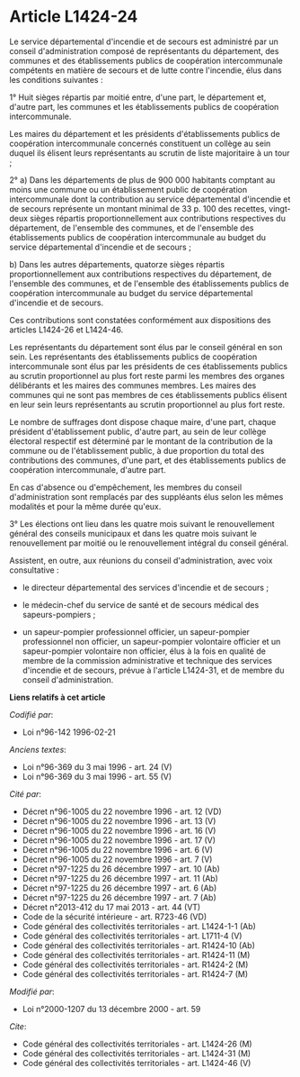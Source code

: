 # Article L1424-24

Le service départemental d'incendie et de secours est administré par un conseil d'administration composé de représentants du
département, des communes et des établissements publics de coopération intercommunale compétents en matière de secours et de
lutte contre l'incendie, élus dans les conditions suivantes :

1° Huit sièges répartis par moitié entre, d'une part, le département et, d'autre part, les communes et les établissements
publics de coopération intercommunale.

Les maires du département et les présidents d'établissements publics de coopération intercommunale concernés constituent un
collège au sein duquel ils élisent leurs représentants au scrutin de liste majoritaire à un tour ;

2° a) Dans les départements de plus de 900 000 habitants comptant au moins une commune ou un établissement public de
coopération intercommunale dont la contribution au service départemental d'incendie et de secours représente un montant
minimal de 33 p. 100 des recettes, vingt-deux sièges répartis proportionnellement aux contributions respectives du
département, de l'ensemble des communes, et de l'ensemble des établissements publics de coopération intercommunale au budget
du service départemental d'incendie et de secours ;

b) Dans les autres départements, quatorze sièges répartis proportionnellement aux contributions respectives du département,
de l'ensemble des communes, et de l'ensemble des établissements publics de coopération intercommunale au budget du service
départemental d'incendie et de secours.

Ces contributions sont constatées conformément aux dispositions des articles L1424-26 et L1424-46.

Les représentants du département sont élus par le conseil général en son sein. Les représentants des établissements publics
de coopération intercommunale sont élus par les présidents de ces établissements publics au scrutin proportionnel au plus
fort reste parmi les membres des organes délibérants et les maires des communes membres. Les maires des communes qui ne sont
pas membres de ces établissements publics élisent en leur sein leurs représentants au scrutin proportionnel au plus fort
reste.

Le nombre de suffrages dont dispose chaque maire, d'une part, chaque président d'établissement public, d'autre part, au sein
de leur collège électoral respectif est déterminé par le montant de la contribution de la commune ou de l'établissement
public, à due proportion du total des contributions des communes, d'une part, et des établissements publics de coopération
intercommunale, d'autre part.

En cas d'absence ou d'empêchement, les membres du conseil d'administration sont remplacés par des suppléants élus selon les
mêmes modalités et pour la même durée qu'eux.

3° Les élections ont lieu dans les quatre mois suivant le renouvellement général des conseils municipaux et dans les quatre
mois suivant le renouvellement par moitié ou le renouvellement intégral du conseil général.

Assistent, en outre, aux réunions du conseil d'administration, avec voix consultative :

- le directeur départemental des services d'incendie et de secours ;

- le médecin-chef du service de santé et de secours médical des sapeurs-pompiers ;

- un sapeur-pompier professionnel officier, un sapeur-pompier professionnel non officier, un sapeur-pompier volontaire
officier et un sapeur-pompier volontaire non officier, élus à la fois en qualité de membre de la commission administrative et
technique des services d'incendie et de secours, prévue à l'article L1424-31, et de membre du conseil d'administration.

**Liens relatifs à cet article**

_Codifié par_:

  - Loi n°96-142 1996-02-21

_Anciens textes_:

  - Loi n°96-369 du 3 mai 1996 - art. 24 (V)
  - Loi n°96-369 du 3 mai 1996 - art. 55 (V)

_Cité par_:

  - Décret n°96-1005 du 22 novembre 1996 - art. 12 (VD)
  - Décret n°96-1005 du 22 novembre 1996 - art. 13 (V)
  - Décret n°96-1005 du 22 novembre 1996 - art. 16 (V)
  - Décret n°96-1005 du 22 novembre 1996 - art. 17 (V)
  - Décret n°96-1005 du 22 novembre 1996 - art. 6 (V)
  - Décret n°96-1005 du 22 novembre 1996 - art. 7 (V)
  - Décret n°97-1225 du 26 décembre 1997 - art. 10 (Ab)
  - Décret n°97-1225 du 26 décembre 1997 - art. 11 (Ab)
  - Décret n°97-1225 du 26 décembre 1997 - art. 6 (Ab)
  - Décret n°97-1225 du 26 décembre 1997 - art. 7 (Ab)
  - Décret n°2013-412 du 17 mai 2013 - art. 44 (VT)
  - Code de la sécurité intérieure - art. R723-46 (VD)
  - Code général des collectivités territoriales - art. L1424-1-1 (Ab)
  - Code général des collectivités territoriales - art. L1711-4 (V)
  - Code général des collectivités territoriales - art. R1424-10 (Ab)
  - Code général des collectivités territoriales - art. R1424-11 (M)
  - Code général des collectivités territoriales - art. R1424-2 (M)
  - Code général des collectivités territoriales - art. R1424-7 (M)

_Modifié par_:

  - Loi n°2000-1207 du 13 décembre 2000 - art. 59

_Cite_:

  - Code général des collectivités territoriales - art. L1424-26 (M)
  - Code général des collectivités territoriales - art. L1424-31 (M)
  - Code général des collectivités territoriales - art. L1424-46 (V)
